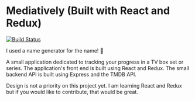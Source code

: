 # Mediatively (Built with React and Redux)

[![Build Status](https://travis-ci.org/charliearlie/show-tracker-react.svg?branch=master)](https://travis-ci.org/charliearlie/show-tracker-react)

I used a name generator for the name! 💩

A small application dedicated to tracking your progress in a TV box set or series. The application's front end is built using React and Redux. The small backend API is built using Express and the TMDB API.

Design is not a priority on this project yet. I am learning React and Redux but if you would like to contribute, that would be great.
